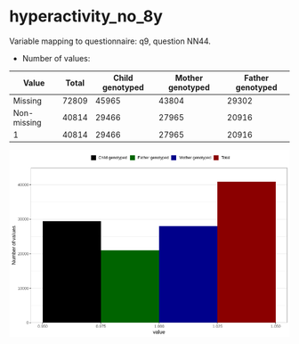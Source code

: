 # hyperactivity_no_8y
Variable mapping to questionnaire: q9, question NN44.
- Number of values:

| Value | Total | Child genotyped | Mother genotyped | Father genotyped |
| ----- | ----- | --------------- | ---------------- | ---------------- |
| Missing | 72809 | 45965 | 43804 | 29302 |
| Non-missing | 40814 | 29466 | 27965 | 20916 |
| 1 | 40814 | 29466 | 27965 | 20916 |



![](hyperactivity_no_8y_n.png)



